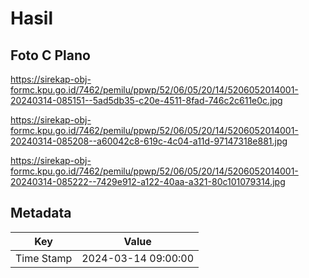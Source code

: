 # Hasil

## Foto C Plano

https://sirekap-obj-formc.kpu.go.id/7462/pemilu/ppwp/52/06/05/20/14/5206052014001-20240314-085151--5ad5db35-c20e-4511-8fad-746c2c611e0c.jpg

https://sirekap-obj-formc.kpu.go.id/7462/pemilu/ppwp/52/06/05/20/14/5206052014001-20240314-085208--a60042c8-619c-4c04-a11d-97147318e881.jpg

https://sirekap-obj-formc.kpu.go.id/7462/pemilu/ppwp/52/06/05/20/14/5206052014001-20240314-085222--7429e912-a122-40aa-a321-80c101079314.jpg


## Metadata

| Key        | Value               |
| ---------- | ------------------- |
| Time Stamp | 2024-03-14 09:00:00 |



